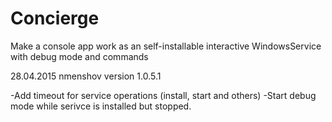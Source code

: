 # Concierge
Make a console app work as an self-installable interactive WindowsService with debug mode and commands


28.04.2015 nmenshov version 1.0.5.1

-Add timeout for service operations (install, start and others)
-Start debug mode while serivce is installed but stopped.
